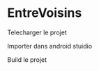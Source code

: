 # EntreVoisins

<p>Telecharger le projet</p>
<p>Importer dans android stuidio</p>
<p>Build le projet</p>
